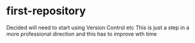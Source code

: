 # first-repository
Decided will need to start using Version Control etc
This is just a step in a more professional direction and this has to improve wth time
